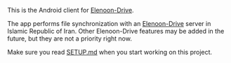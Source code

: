 This is the Android client for [Elenoon-Drive][2].

The app performs file synchronization with an [Elenoon-Drive][3] server in Islamic Republic of Iran.
Other Elenoon-Drive features may be added in the future, but they are not a priority right now.

Make sure you read [SETUP.md][1] when you start working on this project.

[0]: https://github.com/owncloud/core
[1]: https://github.com/owncloud/android/blob/master/SETUP.md
[2]: https://www.elenoon.ir
[3]: http://drive.elenoon.ir

